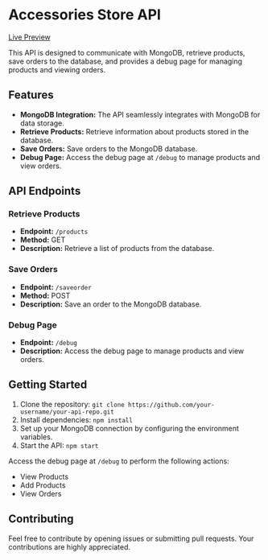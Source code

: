 # Accessories Store API

[Live Preview](https://accesories-store-api-83f92813ccbf.herokuapp.com)

This API is designed to communicate with MongoDB, retrieve products, save orders to the database, and provides a debug page for managing products and viewing orders.

## Features

- **MongoDB Integration:** The API seamlessly integrates with MongoDB for data storage.
- **Retrieve Products:** Retrieve information about products stored in the database.
- **Save Orders:** Save orders to the MongoDB database.
- **Debug Page:** Access the debug page at `/debug` to manage products and view orders.

## API Endpoints

### Retrieve Products

- **Endpoint:** `/products`
- **Method:** GET
- **Description:** Retrieve a list of products from the database.

### Save Orders

- **Endpoint:** `/saveorder`
- **Method:** POST
- **Description:** Save an order to the MongoDB database.

### Debug Page

- **Endpoint:** `/debug`
- **Description:** Access the debug page to manage products and view orders.

## Getting Started

1. Clone the repository: `git clone https://github.com/your-username/your-api-repo.git`
2. Install dependencies: `npm install`
3. Set up your MongoDB connection by configuring the environment variables.
4. Start the API: `npm start`

Access the debug page at `/debug` to perform the following actions:

- View Products
- Add Products
- View Orders

## Contributing

Feel free to contribute by opening issues or submitting pull requests. Your contributions are highly appreciated.

